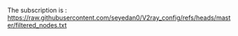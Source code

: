 The subscription is : https://raw.githubusercontent.com/seyedan0/V2ray_config/refs/heads/master/filtered_nodes.txt
